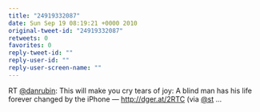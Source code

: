 ```yaml
---
title: "24919332087"
date: Sun Sep 19 08:19:21 +0000 2010
original-tweet-id: "24919332087"
retweets: 0
favorites: 0
reply-tweet-id: ""
reply-user-id: ""
reply-user-screen-name: ""
---
```

RT <a href="https://twitter.com/danrubin">@danrubin</a>: This will make you cry tears of joy: A blind man has his life forever changed by the iPhone — http://dger.at/2RTC (via <a href="https://twitter.com/st">@st</a> ...
